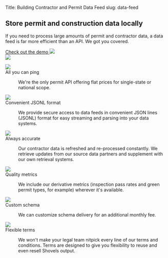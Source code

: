 Title: Building Contractor and Permit Data Feed
slug: data-feed

<!-- hero -->
<section class="hero_container">
  <div class="hero_text-container">
    <h1 class="hero_title text-amber-300">Store permit and construction data locally</h1>
    <p class="hero_description text-lime-50">If you need to process large amounts of permit and contractor data, a data feed is far more efficient than an API. We got you covered.</p>
    <div class="mt-10 mb-20">
      <a href="https://shovels.retool.com/embedded/public/e440a465-a280-44be-aa81-5388b8ac20ff"
      class="px-5 py-2 md:px-10 md:py-4 bg-amber-300 rounded justify-center items-center gap-2.5 inline-flex text-emerald-900 md:text-lg  font-['Scandia'] whitespace-nowrap"
      target="_blank">Check out the demo <img class="inline" src="theme/images/caret-right.svg"> </a>
    </div>
  </div>
  <div class="hero_image-container">
    <img class="max-h-[500px]" src="theme/images/data-feed/hero.svg">
  </div>
</section>


<!-- elaboration -->
<section class="mx-auto my-24 max-w-7xl px-6">
  <!-- 'table' -->
  <dl class="elaboration_container 3xl:grid-cols-4">
    <div class="elaboration-card">
      <dt class="">
        <div class="mb-6">
          <img src="theme/images/permit-database/icon_jurisdiction.svg">
        </div>
        <span class="elaboration-card_title">All you can ping</span>
      </dt>
      <dd class="elaboration-card_text-container">
        <p class="flex-auto">We're the only permit API offering flat prices for single-state or national scope.</p>
      </dd>
    </div>
    <div class="elaboration-card">
      <dt class="">
        <div class="mb-6">
          <img src="theme/images/permit-database/icon_lookup.svg">
        </div>
        <span class="elaboration-card_title">Convenient JSONL format</span>
      </dt>
      <dd class="elaboration-card_text-container">
        <p class="flex-auto">We provide secure access to data feeds in convenient JSON lines (JSONL) format for easy streaming and parsing into your data systems.</p>
      </dd>
    </div>
    <div class="elaboration-card">
      <dt class="">
        <div class="mb-6">
          <img src="theme/images/permit-database/icon_accurate.svg">
        </div>
        <span class="elaboration-card_title">Always accurate</span>
      </dt>
      <dd class="elaboration-card_text-container">
        <p class="flex-auto">Our contractor data is refreshed and re-processed constantly. We retrieve updates from our source data partners and supplement with our own retrieval systems.</p>
      </dd>
    </div>
    <div class="elaboration-card">
      <dt class="">
        <div class="mb-6">
          <img src="theme/images/permit-database/icon_fees.svg">
        </div>
        <span class="elaboration-card_title">Quality metrics</span>
      </dt>
      <dd class="elaboration-card_text-container">
        <p class="flex-auto">We include our derivative metrics (inspection pass rates and green permit types, for example) wherever it's available.</p>
      </dd>
    </div>
    <div class="elaboration-card">
      <dt class="">
        <div class="mb-6">
          <img src="theme/images/permit-database/icon_timeline.svg">
        </div>
        <span class="elaboration-card_title">Custom schema</span>
      </dt>
      <dd class="elaboration-card_text-container">
        <p class="flex-auto">We can customize schema delivery for an additional monthly fee.</p>
      </dd>
    </div>
    <div class="elaboration-card">
      <dt class="">
        <div class="mb-6">
          <img src="theme/images/permit-database/icon_feeds.svg">
        </div>
        <span class="elaboration-card_title">Flexible terms</span>
      </dt>
      <dd class="elaboration-card_text-container">
        <p class="flex-auto">We won't make your legal team nitpick every line of our terms and conditions. Terms are designed to give you flexibility to reuse and even resell Shovels output.</p>
      </dd>
    </div>
  </dl>
</section>
